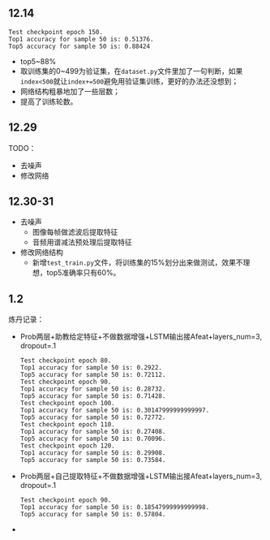 ## 12.14

```
Test checkpoint epoch 150.
Top1 accuracy for sample 50 is: 0.51376.
Top5 accuracy for sample 50 is: 0.88424
```

- top5~88%
- 取训练集的0~499为验证集，在`dataset.py`文件里加了一句判断，如果`index<500`就让`index+=500`避免用验证集训练，更好的办法还没想到；
- 网络结构粗暴地加了一些层数；
- 提高了训练轮数。

## 12.29

TODO：
- 去噪声
- 修改网络

## 12.30-31
- 去噪声
  - 图像每帧做滤波后提取特征
  - 音频用谱减法预处理后提取特征
- 修改网络结构
  - 新增`test_train.py`文件，将训练集的15%划分出来做测试，效果不理想，top5准确率只有60%。

## 1.2
炼丹记录：

- Prob两层+助教给定特征+不做数据增强+LSTM输出接Afeat+layers_num=3, dropout=.1

  ```
  Test checkpoint epoch 80.
  Top1 accuracy for sample 50 is: 0.2922.
  Top5 accuracy for sample 50 is: 0.72112.
  Test checkpoint epoch 90.
  Top1 accuracy for sample 50 is: 0.28732.
  Top5 accuracy for sample 50 is: 0.71428.
  Test checkpoint epoch 100.
  Top1 accuracy for sample 50 is: 0.30147999999999997.
  Top5 accuracy for sample 50 is: 0.72772.
  Test checkpoint epoch 110.
  Top1 accuracy for sample 50 is: 0.27408.
  Top5 accuracy for sample 50 is: 0.70096.
  Test checkpoint epoch 120.
  Top1 accuracy for sample 50 is: 0.29908.
  Top5 accuracy for sample 50 is: 0.73584.
  ```

- Prob两层+自己提取特征+不做数据增强+LSTM输出接Afeat+layers_num=3, dropout=.1
  ```
  Test checkpoint epoch 90.
  Top1 accuracy for sample 50 is: 0.18547999999999998.
  Top5 accuracy for sample 50 is: 0.57804.
  ```
- 